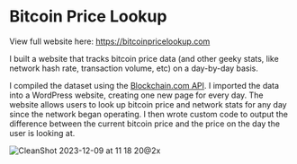 # Bitcoin Price Lookup

View full website here: https://bitcoinpricelookup.com

I built a website that tracks bitcoin price data (and other geeky stats, like network hash rate, transaction volume, etc) on a day-by-day basis.

I compiled the dataset using the [Blockchain.com API](https://www.blockchain.com/explorer/api/blockchain_api). I imported the data into a WordPress website, creating one new page for every day. The website allows users to look up bitcoin price and network stats for any day since the network began operating. I then wrote custom code to output the difference between the current bitcoin price and the price on the day the user is looking at.

![CleanShot 2023-12-09 at 11 18 20@2x](https://github.com/caseyburridge/projects/assets/153317166/ce69ae23-f764-4ad5-8827-f707b3fe2783)
